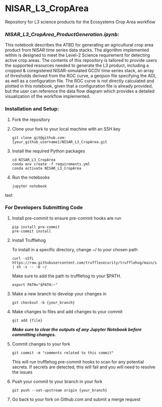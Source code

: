 # NISAR_L3_CropArea
Repository for L3 science products for the Ecosystems Crop Area workflow



### ***NISAR_L3_CropArea_ProductGeneration.ipynb:***
This notebook describes the ATBD for generating an agricultural crop area product from NISAR time series data stacks. The algorithm implemented within is designed to meet the Level-2 Science requirement for detecting active crop areas.  The contents of this repository  is tailored to provide users the supported resources needed to generate the L3 product, including a cropped & coregistered NISAR-simulated GCOV time series stack, an array of thresholds derived from the ROC curve, a geojson file specifying the AOI, as well as a configuration file.   The ROC curve is not directly calculated and plotted in this notebook, given that a configuration file is already provided, but the user can reference the data flow diagram which provides a detailed visualization of the workflow implemented.



### Installation and Setup:
1) Fork the repository

2) Clone your fork to your local machine with an SSH key
   ```
   git clone git@github.com:{your_github_username}/NISAR_L3_CropArea.git
   ```
3) Install the required Python packages
   ```
   cd NISAR_L3_CropArea
   conda env create -f requirements.yml
   conda activate NISAR_L3_CropArea
   ```
4) Run the notebooks
   ```
   jupyter notebook
   ```
test

   
### For Developers Submitting Code
1) Install pre-commit to ensure pre-commit hooks are run
   ```
   pip install pre-commit
   pre-commit install
   ```
2) Install Trufflehog

   To install in a specific directory, change ~/ to your chosen path
   ```
   curl -sSfL https://raw.githubusercontent.com/trufflesecurity/trufflehog/main/scripts/install.sh | sh -s -- -b ~/
   ```
   Make sure to add the path to trufflehog to your $PATH.
   ```
   export PATH="$PATH:~"
   ```
   
4) Make a new branch to develop your changes in
   ```
   git checkout -b {your_branch}
   ```
5) Make changes to files and add changes to your commit
   ```
   git add {file}
   ```
   ***Make sure to clear the outputs of any Jupyter Notebook before committing changes.***
7) Commit changes to your fork
   ```
   git commit -m "comments related to this commit"
   ```
   This will run trufflehog pre-commit hooks to scan for any potential secrets. If secrets are detected, this will fail and you will need to resolve the issues
8) Push your commit to your branch in your fork
   ```
   git push --set-upstream origin {your_branch}
   ```
9) Go back to your fork on Github.com and submit a merge request
    
